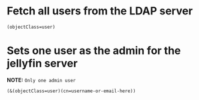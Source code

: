 # Fetch all users from the LDAP server
```
(objectClass=user)
```
# Sets one user as the admin for the jellyfin server 
**NOTE:** `Only one admin user`
```
(&(objectClass=user)(cn=username-or-email-here))
```